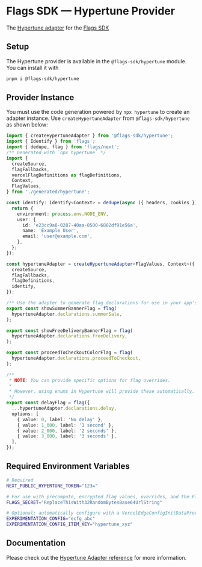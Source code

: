 # Flags SDK — Hypertune Provider

The [Hypertune adapter](https://flags-sdk.dev/docs/api-reference/adapters/hypertune) for the [Flags SDK](https://flags-sdk.dev/)

## Setup

The Hypertune provider is available in the `@flags-sdk/hypertune` module. You can install it with

```bash
pnpm i @flags-sdk/hypertune
```

## Provider Instance

You must use the code generation powered by `npx hypertune` to create an adapter instance.
Use `createHypertuneAdapter` from `@flags-sdk/hypertune` as shown below:

```ts
import { createHypertuneAdapter } from '@flags-sdk/hypertune';
import { Identify } from 'flags';
import { dedupe, flag } from 'flags/next';
/** Generated with `npx hypertune` */
import {
  createSource,
  flagFallbacks,
  vercelFlagDefinitions as flagDefinitions,
  Context,
  FlagValues,
} from './generated/hypertune';

const identify: Identify<Context> = dedupe(async ({ headers, cookies }) => {
  return {
    environment: process.env.NODE_ENV,
    user: {
      id: 'e23cc9a8-0287-40aa-8500-6802df91e56a',
      name: 'Example User',
      email: 'user@example.com',
    },
  };
});

const hypertuneAdapter = createHypertuneAdapter<FlagValues, Context>({
  createSource,
  flagFallbacks,
  flagDefinitions,
  identify,
});

/** Use the adapter to generate flag declarations for use in your app's framework */
export const showSummerBannerFlag = flag(
  hypertuneAdapter.declarations.summerSale,
);

export const showFreeDeliveryBannerFlag = flag(
  hypertuneAdapter.declarations.freeDelivery,
);

export const proceedToCheckoutColorFlag = flag(
  hypertuneAdapter.declarations.proceedToCheckout,
);

/**
 * NOTE: You can provide specific options for flag overrides.
 *
 * However, using enums in Hypertune will provide these automatically.
 */
export const delayFlag = flag({
  ...hypertuneAdapter.declarations.delay,
  options: [
    { value: 0, label: 'No delay' },
    { value: 1_000, label: '1 second' },
    { value: 2_000, label: '2 seconds' },
    { value: 3_000, label: '3 seconds' },
  ],
});
```

## Required Environment Variables

```bash
# Required
NEXT_PUBLIC_HYPERTUNE_TOKEN="123="

# For use with precompute, encrypted flag values, overrides, and the Flags Explorer
FLAGS_SECRET="ReplaceThisWith32RandomBytesBase64UrlString"

# Optional: automatically configure with a VercelEdgeConfigInitDataProvider
EXPERIMENTATION_CONFIG="ecfg_abc"
EXPERIMENTATION_CONFIG_ITEM_KEY="hypertune_xyz"
```

## Documentation

Please check out the [Hypertune Adapter reference](https://flags-sdk.dev/docs/api-reference/adapters/hypertune) for more information.
